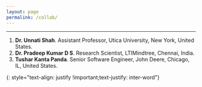 ```yaml
---
layout: page
permalink: /collab/
---
```

---
<ol>
<li><strong>Dr. Unnati Shah</strong>. Assistant Professor, Utica University, New York, United States. </li>
<li><strong>Dr. Pradeep Kumar D S</strong>. Research Scientist, LTIMindtree, Chennai, India. </li>
<li><strong>Tushar Kanta Panda</strong>. Senior Software Engineer, John Deere, Chicago, IL, United States. </li>
</ol>
{: style="text-align: justify !important;text-justify: inter-word"}
